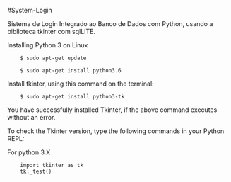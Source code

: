 #System-Login

Sistema de Login Integrado ao Banco de Dados com Python, usando a biblioteca tkinter com sqlLITE.


Installing Python 3 on Linux

        $ sudo apt-get update
        
        $ sudo apt-get install python3.6


Install tkinter, using this command on the terminal:

        $ sudo apt-get install python3-tk

You have successfully installed Tkinter, if the above command executes without an error.

To check the Tkinter version, type the following commands in your Python REPL:

For python 3.X

        import tkinter as tk
        tk._test()

